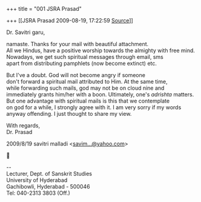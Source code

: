 +++
title = "001 JSRA Prasad"

+++
[[JSRA Prasad	2009-08-19, 17:22:59 [Source](https://groups.google.com/g/bvparishat/c/iZwmfIFBSDo)]]



Dr. Savitri garu,  
  
namaste. Thanks for your mail with beautiful attachment.  
All we Hindus, have a positive worship towards the almighty with free mind.  
Nowadays, we get such spiritual messages through email, sms  
apart from distributing pamphlets (now become extinct) etc.  
  
But I've a doubt. God will not become angry if someone  
don't forward a spiritual mail attributed to Him. At the same time,  
while forwarding such mails, god may not be on cloud nine and  
immediately grants him/her with a boon. Ultimately, one's *adrishta* matters.  
But one advantage with spiritual mails is this that we contemplate  
on god for a while, I strongly agree with it. I am very sorry if my words  
anyway offending. I just thought to share my view.  
  
With regards,  
Dr. Prasad  
  

2009/8/19 savitri malladi \<[savim...@yahoo.com]()\>



  
  
  
--  
Lecturer, Dept. of Sanskrit Studies  
University of Hyderabad  
Gachibowli, Hyderabad - 500046  
Tel: 040-2313 3803 (Off.)  

